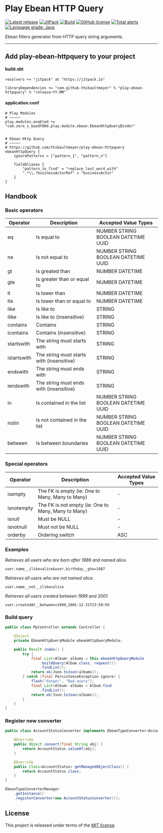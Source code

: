 # Play Ebean HTTP Query


[![Latest release](https://img.shields.io/badge/latest_release-19.01-orange.svg)](https://github.com/thibaultmeyer/play-ebean-httpquery/releases)
[![JitPack](https://jitpack.io/v/thibaultmeyer/play-ebean-httpquery.svg)](https://jitpack.io/#thibaultmeyer/play-ebean-httpquery)
[![Build](https://api.travis-ci.org/thibaultmeyer/play-ebean-httpquery.svg)](https://travis-ci.org/thibaultmeyer/play-ebean-httpquery)
[![GitHub license](https://img.shields.io/badge/license-MIT-blue.svg)](https://raw.githubusercontent.com/thibaultmeyer/play-ebean-httpquery/master/LICENSE)
[![Total alerts](https://img.shields.io/lgtm/alerts/g/thibaultmeyer/play-ebean-httpquery.svg?logo=lgtm&logoWidth=18)](https://lgtm.com/projects/g/thibaultmeyer/play-ebean-httpquery/alerts/)
[![Language grade: Java](https://img.shields.io/lgtm/grade/java/g/thibaultmeyer/play-ebean-httpquery.svg?logo=lgtm&logoWidth=18)](https://lgtm.com/projects/g/thibaultmeyer/play-ebean-httpquery/context:java)

Ebean filters generator from HTTP query string arguments.
*****

## Add play-ebean-httpquery to your project

#### build.sbt

    resolvers += "jitpack" at "https://jitpack.io"

    libraryDependencies += "com.github.thibaultmeyer" % "play-ebean-httpquery" % "release~YY.MM"


#### application.conf

    # Play Modules
    # ~~~~~
    play.modules.enabled += "com.zero_x_baadf00d.play.module.ebean.EbeanHttpQueryBinder"


    # Ebean Http Query
    # ~~~~~
    # https://github.com/thibaultmeyer/play-ebean-httpquery
    ebeanHttpQuery {
        ignorePatterns = ["pattern_1", "pattern_n"]
    
        fieldAliases {
            "pattern_to_find" = "replace_last_word_with"
            ".*\\.?businessActorRef" = "businessActor"
        }
    }


## Handbook

### Basic operators

|   Operator  |                   Description                       |         Accepted Value Types        |
|-------------|-----------------------------------------------------|-------------------------------------|
| eq          | Is equal to                                         | NUMBER STRING BOOLEAN DATETIME UUID |
| ne          | Is not equal to                                     | NUMBER STRING BOOLEAN DATETIME UUID |
| gt          | Is greated than                                     | NUMBER DATETIME                     |
| gte         | Is greater than or equal to                         | NUMBER DATETIME                     |
| lt          | Is lower than                                       | NUMBER DATETIME                     |
| lte         | Is lower than or equal to                           | NUMBER DATETIME                     |
| like        | Is like to                                          | STRING                              |
| ilike       | Is like to (insensitive)                            | STRING                              |
| contains    | Contains                                            | STRING                              |
| icontains   | Contains (insensitive)                              | STRING                              |
| startswith  | The string must starts with                         | STRING                              |
| istartswith | The string must starts with (insensitive)           | STRING                              |
| endswith    | The string must ends with                           | STRING                              |
| iendswith   | The string must ends with (insensitive)             | STRING                              |
| in          | Is contained in the list                            | NUMBER STRING BOOLEAN DATETIME UUID |
| notin       | Is not contained in the list                        | NUMBER STRING BOOLEAN DATETIME UUID |
| between     | Is between boundaries                               | NUMBER STRING BOOLEAN DATETIME UUID |


### Special operators

|   Operator  |                   Description                       |         Accepted Value Types        |
|-------------|-----------------------------------------------------|-------------------------------------|
| isempty     | The FK is empty (ie: One to Many, Many to Many)     | -                                   |
| isnotempty  | The FK is not empty (ie: One to Many, Many to Many) | -                                   |
| isnull      | Must be NULL                                        | -                                   |
| isnotnull   | Must not be NULL                                    | -                                   |
| orderby     | Ordering switch                                     | ASC | DESC                          |


### Examples

_Retrieves all users who are born after 1986 and named alice._
```
user.name__ilike=alice&user.birthday__gte=1987
```

_Retrieves all users who are not named alice._
```
user.name__not__ilike=alice
```

_Retrieves all users created between 1999 and 2001._
```
user.createdAt__between=1999,2001-12-31T23:59:59
```

### Build query

```java
public class MyController extends Controller {

    @Inject
    private EbeanHttpQueryModule ebeanHttpQueryModule;

    public Result index() {
        try {
            final List<Album> albums = this.ebeanHttpQueryModule
                .buildQuery(Album.class, request())
                .findList();
            return ok(Json.toJson(albums));
        } catch (final PersistenceException ignore) {
            flash("danger", "Bad query");
            final List<Album> albums = Album.find
                .findList();
            return ok(Json.toJson(albums));
        }
    }
}
```

### Register new converter

``` java
public class AccountStatusConverter implements EbeanTypeConverter<AccountStatus> {

    @Override
    public Object convert(final String obj) {
        return AccountStatus.valueOf(obj);
    }

    @Override
    public Class<AccountStatus> getManagedObjectClass() {
        return AccountStatus.class;
    }
}
```

``` java
EbeanTypeConverterManager
    .getInstance()
    .registerConverter(new AccountStatusConverter());
```


## License
This project is released under terms of the [MIT license](https://raw.githubusercontent.com/thibaultmeyer/play-ebean-httpquery/master/LICENSE).
